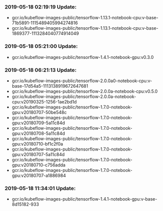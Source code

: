 ### 2019-05-18 02:19:19 Update:

- gcr.io/kubeflow-images-public/tensorflow-1.13.1-notebook-cpu:v-base-71b5891-1115489405994274816
- gcr.io/kubeflow-images-public/tensorflow-1.13.1-notebook-cpu:v-base-1869377-1113284040774914049
### 2019-05-18 05:21:00 Update:

- gcr.io/kubeflow-images-public/tensorflow-1.4.1-notebook-gpu:v0.3.0
### 2019-05-18 06:21:13 Update:

- gcr.io/kubeflow-images-public/tensorflow-2.0.0a0-notebook-cpu:v-base-17d54a5-1113138919672647681
- gcr.io/kubeflow-images-public/tensorflow-2.0.0a-notebook-cpu:v0.5.0
- gcr.io/kubeflow-images-public/tensorflow-2.0.0a-notebook-cpu:v20190325-1256-1ae2bd1d
- gcr.io/kubeflow-images-public/tensorflow-1.7.0-notebook-gpu:v20180707-50be548c
- gcr.io/kubeflow-images-public/tensorflow-1.7.0-notebook-gpu:v20180709-5a11c84d
- gcr.io/kubeflow-images-public/tensorflow-1.7.0-notebook-gpu:v20180708-5a11c84d
- gcr.io/kubeflow-images-public/tensorflow-1.7.0-notebook-gpu:v20180710-bf1c2f0a
- gcr.io/kubeflow-images-public/tensorflow-1.7.0-notebook-gpu:v20180707-5a11c84d
- gcr.io/kubeflow-images-public/tensorflow-1.7.0-notebook-gpu:v20180710-c756adda
- gcr.io/kubeflow-images-public/tensorflow-1.7.0-notebook-gpu:v20180707-a1886984
### 2019-05-18 11:34:01 Update:

- gcr.io/kubeflow-images-public/tensorflow-1.4.1-notebook-gpu:v-base-8d15182-933
